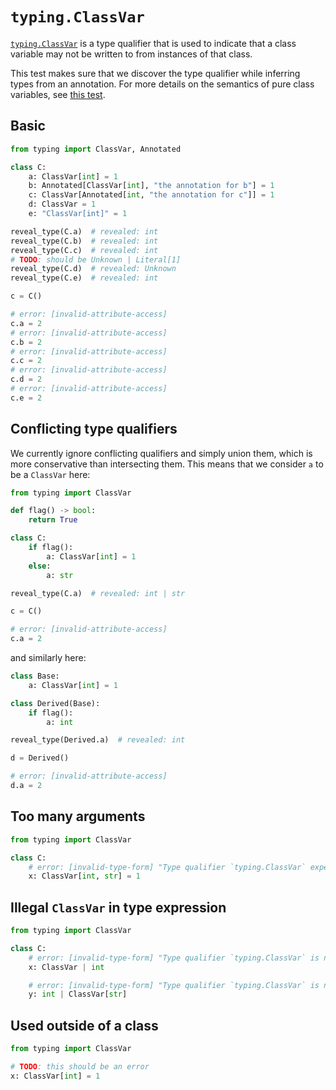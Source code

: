 # `typing.ClassVar`

[`typing.ClassVar`] is a type qualifier that is used to indicate that a class variable may not be
written to from instances of that class.

This test makes sure that we discover the type qualifier while inferring types from an annotation.
For more details on the semantics of pure class variables, see [this test](../attributes.md).

## Basic

```py
from typing import ClassVar, Annotated

class C:
    a: ClassVar[int] = 1
    b: Annotated[ClassVar[int], "the annotation for b"] = 1
    c: ClassVar[Annotated[int, "the annotation for c"]] = 1
    d: ClassVar = 1
    e: "ClassVar[int]" = 1

reveal_type(C.a)  # revealed: int
reveal_type(C.b)  # revealed: int
reveal_type(C.c)  # revealed: int
# TODO: should be Unknown | Literal[1]
reveal_type(C.d)  # revealed: Unknown
reveal_type(C.e)  # revealed: int

c = C()

# error: [invalid-attribute-access]
c.a = 2
# error: [invalid-attribute-access]
c.b = 2
# error: [invalid-attribute-access]
c.c = 2
# error: [invalid-attribute-access]
c.d = 2
# error: [invalid-attribute-access]
c.e = 2
```

## Conflicting type qualifiers

We currently ignore conflicting qualifiers and simply union them, which is more conservative than
intersecting them. This means that we consider `a` to be a `ClassVar` here:

```py
from typing import ClassVar

def flag() -> bool:
    return True

class C:
    if flag():
        a: ClassVar[int] = 1
    else:
        a: str

reveal_type(C.a)  # revealed: int | str

c = C()

# error: [invalid-attribute-access]
c.a = 2
```

and similarly here:

```py
class Base:
    a: ClassVar[int] = 1

class Derived(Base):
    if flag():
        a: int

reveal_type(Derived.a)  # revealed: int

d = Derived()

# error: [invalid-attribute-access]
d.a = 2
```

## Too many arguments

```py
from typing import ClassVar

class C:
    # error: [invalid-type-form] "Type qualifier `typing.ClassVar` expected exactly 1 argument, got 2"
    x: ClassVar[int, str] = 1
```

## Illegal `ClassVar` in type expression

```py
from typing import ClassVar

class C:
    # error: [invalid-type-form] "Type qualifier `typing.ClassVar` is not allowed in type expressions (only in annotation expressions)"
    x: ClassVar | int

    # error: [invalid-type-form] "Type qualifier `typing.ClassVar` is not allowed in type expressions (only in annotation expressions)"
    y: int | ClassVar[str]
```

## Used outside of a class

```py
from typing import ClassVar

# TODO: this should be an error
x: ClassVar[int] = 1
```

[`typing.classvar`]: https://docs.python.org/3/library/typing.html#typing.ClassVar
